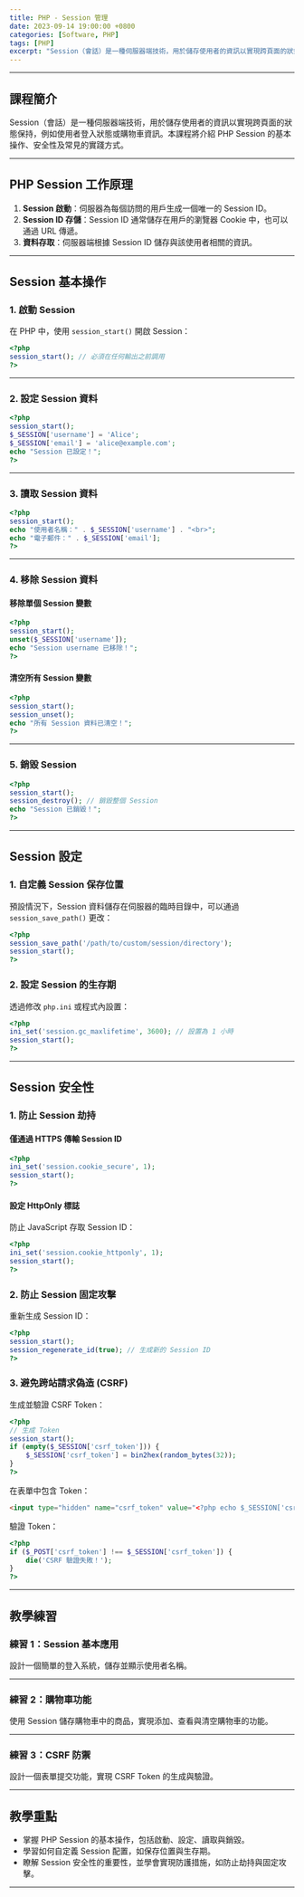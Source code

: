 ```yaml
---
title: PHP - Session 管理 
date: 2023-09-14 19:00:00 +0800
categories: [Software, PHP]
tags: [PHP] 
excerpt: "Session（會話）是一種伺服器端技術，用於儲存使用者的資訊以實現跨頁面的狀態保持，例如使用者登入狀態或購物車資訊。本課程將介紹 PHP Session 的基本操作、安全性及常見的實踐方式。"
---
```


---

## 課程簡介  
Session（會話）是一種伺服器端技術，用於儲存使用者的資訊以實現跨頁面的狀態保持，例如使用者登入狀態或購物車資訊。本課程將介紹 PHP Session 的基本操作、安全性及常見的實踐方式。

---

## PHP Session 工作原理  
1. **Session 啟動**：伺服器為每個訪問的用戶生成一個唯一的 Session ID。  
2. **Session ID 存儲**：Session ID 通常儲存在用戶的瀏覽器 Cookie 中，也可以通過 URL 傳遞。  
3. **資料存取**：伺服器端根據 Session ID 儲存與該使用者相關的資訊。  

---

## Session 基本操作  

### 1. 啟動 Session  
在 PHP 中，使用 `session_start()` 開啟 Session：  
```php
<?php
session_start(); // 必須在任何輸出之前調用
?>
```

---

### 2. 設定 Session 資料  
```php
<?php
session_start();
$_SESSION['username'] = 'Alice';
$_SESSION['email'] = 'alice@example.com';
echo "Session 已設定！";
?>
```

---

### 3. 讀取 Session 資料  
```php
<?php
session_start();
echo "使用者名稱：" . $_SESSION['username'] . "<br>";
echo "電子郵件：" . $_SESSION['email'];
?>
```

---

### 4. 移除 Session 資料  
#### 移除單個 Session 變數  
```php
<?php
session_start();
unset($_SESSION['username']);
echo "Session username 已移除！";
?>
```

#### 清空所有 Session 變數  
```php
<?php
session_start();
session_unset();
echo "所有 Session 資料已清空！";
?>
```

---

### 5. 銷毀 Session  
```php
<?php
session_start();
session_destroy(); // 銷毀整個 Session
echo "Session 已銷毀！";
?>
```

---

## Session 設定  

### 1. 自定義 Session 保存位置  
預設情況下，Session 資料儲存在伺服器的臨時目錄中，可以通過 `session_save_path()` 更改：  
```php
<?php
session_save_path('/path/to/custom/session/directory');
session_start();
?>
```

### 2. 設定 Session 的生存期  
透過修改 `php.ini` 或程式內設置：  
```php
<?php
ini_set('session.gc_maxlifetime', 3600); // 設置為 1 小時
session_start();
?>
```

---

## Session 安全性  

### 1. 防止 Session 劫持  
#### 僅通過 HTTPS 傳輸 Session ID  
```php
<?php
ini_set('session.cookie_secure', 1);
session_start();
?>
```

#### 設定 HttpOnly 標誌  
防止 JavaScript 存取 Session ID：  
```php
<?php
ini_set('session.cookie_httponly', 1);
session_start();
?>
```

### 2. 防止 Session 固定攻擊  
重新生成 Session ID：  
```php
<?php
session_start();
session_regenerate_id(true); // 生成新的 Session ID
?>
```

### 3. 避免跨站請求偽造 (CSRF)  
生成並驗證 CSRF Token：  
```php
<?php
// 生成 Token
session_start();
if (empty($_SESSION['csrf_token'])) {
    $_SESSION['csrf_token'] = bin2hex(random_bytes(32));
}
?>
```

在表單中包含 Token：  
```html
<input type="hidden" name="csrf_token" value="<?php echo $_SESSION['csrf_token']; ?>">
```

驗證 Token：  
```php
<?php
if ($_POST['csrf_token'] !== $_SESSION['csrf_token']) {
    die('CSRF 驗證失敗！');
}
?>
```

---

## 教學練習  

### 練習 1：Session 基本應用  
設計一個簡單的登入系統，儲存並顯示使用者名稱。  

---

### 練習 2：購物車功能  
使用 Session 儲存購物車中的商品，實現添加、查看與清空購物車的功能。  

---

### 練習 3：CSRF 防禦  
設計一個表單提交功能，實現 CSRF Token 的生成與驗證。  

---

## 教學重點  
- 掌握 PHP Session 的基本操作，包括啟動、設定、讀取與銷毀。  
- 學習如何自定義 Session 配置，如保存位置與生存期。  
- 瞭解 Session 安全性的重要性，並學會實現防護措施，如防止劫持與固定攻擊。  

---
